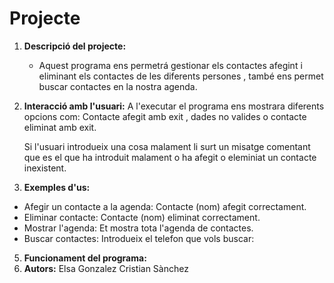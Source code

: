 # Projecte

1. **Descripció del projecte:**
   - Aquest programa ens permetrá gestionar els contactes afegint i eliminant els contactes de les diferents persones , també ens permet buscar contactes en la nostra agenda.
   
2. **Interacció amb l'usuari:**
   A l'executar el programa ens mostrara diferents opcions com: Contacte afegit amb exit , dades no valides o contacte eliminat amb exit.

   Si l'usuari introdueix una cosa malament li surt un misatge comentant que es el que ha introduit malament o ha afegit o eleminiat un          contacte inexistent.
3.  **Exemples d'us:**
   - Afegir un contacte a la agenda: Contacte (nom) afegit correctament.
   - Eliminar contacte: Contacte (nom) eliminat correctament.
   - Mostrar l'agenda: Et mostra tota l'agenda de contactes.
   - Buscar contactes: Introdueix el telefon que vols buscar:
5.  **Funcionament del programa:**
6.  **Autors:**
   Elsa Gonzalez
   Cristian Sànchez

